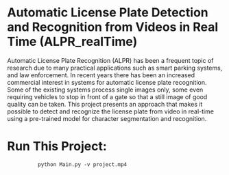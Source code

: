 # Automatic License Plate Detection and Recognition from Videos in Real Time (ALPR_realTime)
Automatic License Plate Recognition (ALPR) has been a frequent topic of research due to many practical applications such as smart parking systems, and law enforcement. In recent years there has been an increased commercial interest in systems for automatic license plate recognition. Some of the existing systems process single images only, some even requiring vehicles to stop in front of a gate so that a still image of good quality can be taken. This project presents an approach that makes it possible to detect and recognize the license plate from video in real-time using a pre-trained model for character segmentation and recognition.

# Run This Project:

              python Main.py -v project.mp4
              
              
